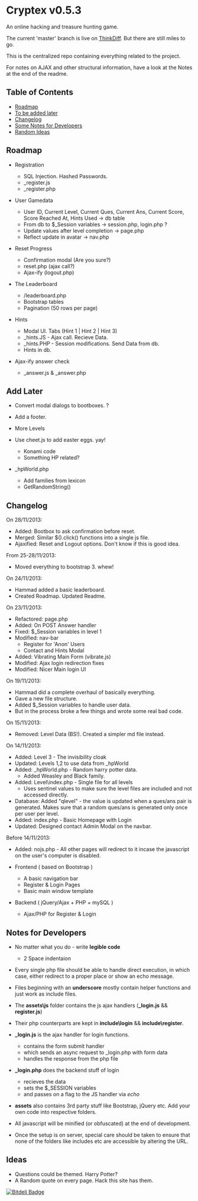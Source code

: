 # Cryptex v0.5.3

An online hacking and treasure hunting game.

The current 'master' branch is live on [ThinkDiff](http://cryptex.thinkdiff.co.in). But there are still miles to go.

This is the centralized repo containing everything related to the project.

For notes on AJAX and other structural information, have a look at the Notes at the end of the readme.

## Table of Contents

* [Roadmap](#road)
* [To be added later](#todo)
* [Changelog](#changelog)
* [Some Notes for Developers](#notes)
* [Random Ideas](#ideas)

## <a name="road"></a> Roadmap

* Registration 
  * SQL Injection. Hashed Passwords.
  * _register.js
  * _register.php

* User Gamedata
  * User ID, Current Level, Current Ques, Current Ans, Current Score, Score Reached At, Hints Used -> db table
  * From db to $_Session variables -> session.php, login.php ?
  * Update values after level completion -> page.php
  * Reflect update in avatar -> nav.php

* Reset Progress
  * Confirmation modal (Are you sure?)
  * reset.php (ajax call?)
  * Ajax-ify (logout.php)

* The Leaderboard
  * /leaderboard.php
  * Bootstrap tables
  * Pagination (50 rows per page)

* Hints
  * Modal UI. Tabs (Hint 1 | Hint 2 | Hint 3)
  * _hints.JS  - Ajax call. Recieve Data.
  * _hints.PHP - Session modifications. Send Data from db.
  * Hints in db.

* Ajax-ify answer check
  * _answer.js & _answer.php 

## <a name="todo"></a>Add Later

* Convert modal dialogs to bootboxes. ?
* Add a footer.

* More Levels

* Use cheet.js to add easter eggs. yay!
  * Konami code
  * Something HP related?

* _hpWorld.php
  * Add families from lexicon
  * GetRandomString()

## <a name="done"></a> Changelog

On 28/11/2013:

* Added: Bootbox to ask confirmation before reset.
* Merged: Similar $().click() functions into a single js file.
* Ajaxified: Reset and Logout options. Don't know if this is good idea.

From 25-28/11/2013:

* Moved everything to bootstrap 3. whew!

On 24/11/2013:

* Hammad added a basic leaderboard.
* Created Roadmap. Updated Readme.

On 23/11/2013:

* Refactored: page.php
* Added: On POST Answer handler
* Fixed: $_Session variables in level 1
* Modified: nav-bar
  * Register for 'Anon' Users
  * Contact and Hints Modal
* Added: Vibrating Main Form (vibrate.js)
* Modified: Ajax login redirection fixes
* Modified: Nicer Main login UI

On 19/11/2013:

* Hammad did a complete overhaul of basically everything.
* Gave a new file structure.
* Added $_Session variables to handle user data.
* But in the process broke a few things and wrote some real bad code.

On 15/11/2013:

* Removed: Level Data (BS!). Created a simpler md file instead.

On 14/11/2013:

* Added: Level 3 - The invisibility cloak
* Updated: Levels 1,2 to use data from _hpWorld
* Added: _hpWorld.php - Random harry potter data.
  * Added Weasley and Black family.
* Added: Level\index.php - Single file for all levels
  * Uses sentinel values to make sure the level files are included and not accessed directly.
* Database: Added "qlevel" - the value is updated when a ques/ans pair is generated. Makes sure that a random ques/ans is generated only once per user per level.
* Added: index.php - Basic Homepage with Login
* Updated: Designed contact Admin Modal on the navbar.

Before 14/11/2013:

* Added: nojs.php - All other pages will redirect to it incase the javascript on the user's computer is disabled.

* Frontend ( based on Bootstrap )

  * A basic navigation bar
  * Register & Login Pages
  * Basic main window template

* Backend ( jQuery/Ajax + PHP + mySQL )

  * Ajax/PHP for Register & Login

## <a name="notes"></a> Notes for Developers

* No matter what you do - write __legible code__
  * 2 Space indentaion

* Every single php file should be able to handle direct execution, in which case, either redirect to a proper place or show an echo message.

* Files beginning with an **underscore** mostly contain helper functions and just work as include files.

* The **assets\js** folder contains the js ajax handlers (**_login.js** && **register.js**)

* Their php counterparts are kept in **include\login** && **include\register**.

* **_login.js** is the ajax handler for login functions.
  * contains the form submit handler
  * which sends an async request to _login.php with form data
  * handles the response from the php file

* **_login.php** does the backend stuff of login
  * recieves the data
  * sets the $_SESSION variables 
  * and passes on a flag to the JS handler via _echo_

* **assets** also contains 3rd party stuff like Bootstrap, jQuery etc. Add your own code into respective folders.

* All javascript will be minified (or obfuscated) at the end of development.

* Once the setup is on server, special care should be taken to ensure that none of the folders like includes etc are accessible by altering the URL.

## <a name="ideas"></a> Ideas

* Questions could be themed. Harry Potter?
* A Random quote on every page. Hack this site has them.

[![Bitdeli Badge](https://d2weczhvl823v0.cloudfront.net/dZ-Corp/cryptex/trend.png)](https://bitdeli.com/free "Bitdeli Badge")

